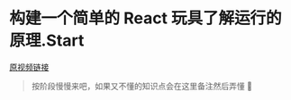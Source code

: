# 构建一个简单的 React 玩具了解运行的原理.Start

[原视频链接](https://www.bilibili.com/video/BV1FZ4y1U7uS/?spm_id_from=333.999.0.0&vd_source=928f388601e50837d95c4a935b87437a)

> 按阶段慢慢来吧，如果又不懂的知识点会在这里备注然后弄懂 👻